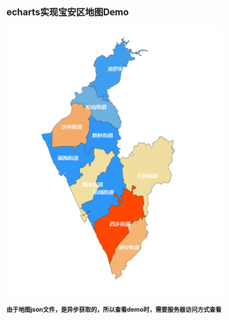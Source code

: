 ## echarts实现宝安区地图Demo

![image login](img/demo_new.png)

#### 由于地图json文件，是异步获取的，所以查看demo时，需要服务器访问方式查看
